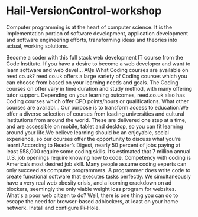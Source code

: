 # Hail-VersionControl-workshop
Computer programming is at the heart of computer science. It is the implementation portion of software development, application development and software engineering efforts, transforming ideas and theories into actual, working solutions.

Become a coder with this full stack web development IT course from the Code Institute. If you have a desire to become a web developer and want to learn software and web devel...
AQs What Coding courses are available on reed.co.uk? reed.co.uk offers a large variety of Coding courses which you can choose from based on your learning needs and goals. The Coding courses on offer vary in time duration and study method, with many offering tutor support. Depending on your learning outcomes, reed.co.uk also has Coding courses which offer CPD points/hours or qualifications. What other courses are availabl...
Our purpose is to transform access to education.We offer a diverse selection of courses from leading universities and cultural institutions from around the world. These are delivered one step at a time, and are accessible on mobile, tablet and desktop, so you can fit learning around your life.We believe learning should be an enjoyable, social experience, so our courses offer the opportunity to discuss what you’re learni
According to Reader’s Digest, nearly 50 percent of jobs paying at least $58,000 require some coding skills. It’s estimated that 7 million annual U.S. job openings require knowing how to code. Competency with coding is America’s most desired job skill. Many people assume coding experts can only succeed as computer programmers. A programmer does write code to create functional software that executes tasks perfectly.
We simultaneously have a very real web obesity crisis, and a looming crackdown on ad blockers, seemingly the only viable weight loss program for websites. What's a poor web citizen to do? Well, there is one thing you can do to escape the need for browser-based adblockers, at least on your home network. Install and configure Pi-Hole.
